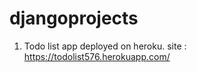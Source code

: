 # djangoprojects

1. Todo list app deployed on heroku. 
  site : https://todolist576.herokuapp.com/
  
